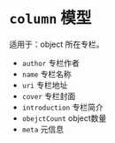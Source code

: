 # `column` 模型

适用于：object 所在专栏。

- `author` 专栏作者
- `name` 专栏名称
- `uri` 专栏地址
- `cover` 专栏封面
- `introduction` 专栏简介
- `obejctCount` object数量
- `meta` 元信息